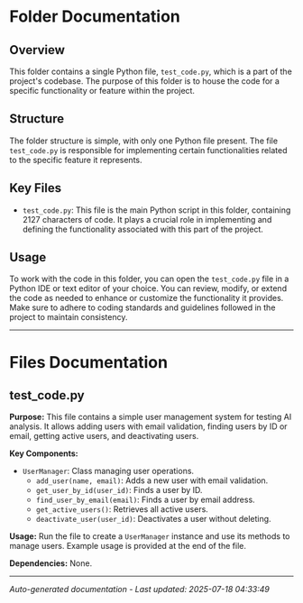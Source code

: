 # Folder Documentation

## Overview
This folder contains a single Python file, `test_code.py`, which is a part of the project's codebase. The purpose of this folder is to house the code for a specific functionality or feature within the project.

## Structure
The folder structure is simple, with only one Python file present. The file `test_code.py` is responsible for implementing certain functionalities related to the specific feature it represents.

## Key Files
- `test_code.py`: This file is the main Python script in this folder, containing 2127 characters of code. It plays a crucial role in implementing and defining the functionality associated with this part of the project.

## Usage
To work with the code in this folder, you can open the `test_code.py` file in a Python IDE or text editor of your choice. You can review, modify, or extend the code as needed to enhance or customize the functionality it provides. Make sure to adhere to coding standards and guidelines followed in the project to maintain consistency.

---

# Files Documentation

## test_code.py

**Purpose:** This file contains a simple user management system for testing AI analysis. It allows adding users with email validation, finding users by ID or email, getting active users, and deactivating users.

**Key Components:**
- `UserManager`: Class managing user operations.
  - `add_user(name, email)`: Adds a new user with email validation.
  - `get_user_by_id(user_id)`: Finds a user by ID.
  - `find_user_by_email(email)`: Finds a user by email address.
  - `get_active_users()`: Retrieves all active users.
  - `deactivate_user(user_id)`: Deactivates a user without deleting.

**Usage:** Run the file to create a `UserManager` instance and use its methods to manage users. Example usage is provided at the end of the file.

**Dependencies:** None.

---
*Auto-generated documentation - Last updated: 2025-07-18 04:33:49*
